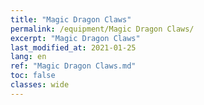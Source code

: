 ```yaml
---
title: "Magic Dragon Claws"
permalink: /equipment/Magic Dragon Claws/
excerpt: "Magic Dragon Claws"
last_modified_at: 2021-01-25
lang: en
ref: "Magic Dragon Claws.md"
toc: false
classes: wide
---
```


